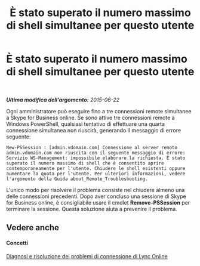 ﻿---
title: È stato superato il numero massimo di shell simultanee per questo utente
TOCTitle: È stato superato il numero massimo di shell simultanee per questo utente
ms:assetid: b309efe8-a214-41ea-a345-93e6a36e0cb1
ms:mtpsurl: https://technet.microsoft.com/it-it/library/Dn362837(v=OCS.15)
ms:contentKeyID: 56269971
ms.date: 08/24/2015
mtps_version: v=OCS.15
ms.translationtype: HT
---

# È stato superato il numero massimo di shell simultanee per questo utente

 

_**Ultima modifica dell'argomento:** 2015-06-22_

Ogni amministratore può eseguire fino a tre connessioni remote simultanee a Skype for Business online. Se sono attive tre connessioni remote a Windows PowerShell, qualsiasi tentativo di effettuare una quarta connessione simultanea non riuscirà, generando il messaggio di errore seguente:

    New-PSSession : [admin.vdomain.com] Connessione al server remoto admin.vdomain.com non riuscita con il seguente messaggio di errore: Servizio WS-Management: impossibile elaborare la richiesta. È stato superato il numero massimo di shell che è consentito aprire contemporaneamente per l'utente. Chiudere le shell esistenti oppure aumentare la quota per l'utente. Per ulteriori informazioni, vedere l'argomento della Guida about_Remote_Troubleshooting.

L'unico modo per risolvere il problema consiste nel chiudere almeno una delle connessioni precedenti. Dopo aver concluso una sessione di Skype for Business online, è consigliabile usare il cmdlet **Remove-PSSession** per terminare la sessione. Questa soluzione aiuta a prevenire il problema.

## Vedere anche

#### Concetti

[Diagnosi e risoluzione dei problemi di connessione di Lync Online](diagnosing-and-resolving-connection-problems-with-skype-for-business-online.md)

